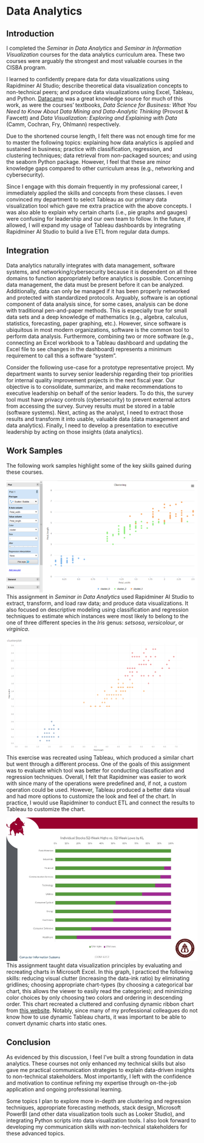 # Data Analytics
## Introduction
I completed the *Seminar in Data Analytics* and *Seminar in Information Visualization* courses for the data analytics curriculum area. These two courses were arguably the strongest and most valuable courses in the CISBA program. 

I learned to confidently prepare data for data visualizations using Rapidminer AI Studio; describe theoretical data visualization concepts to non-technical peers; and produce data visualizations using Excel, Tableau, and Python. [Datacamp](https://www.datacamp.com/) was a great knowledge source for much of this work, as were the courses’ textbooks, *Data Science for Business: What You Need to Know About Data Mining and Data-Analytic Thinking* (Provost & Fawcett) and *Data Visualization: Exploring and Explaining with Data* (Camm, Cochran, Fry, Ohlmann) respectively. 

Due to the shortened course length, I felt there was not enough time for me to master the following topics: explaining how data analytics is applied and sustained in business; practice with classification, regression, and clustering techniques; data retrieval from non-packaged sources; and using the seaborn Python package. However, I feel that these are minor knowledge gaps compared to other curriculum areas (e.g., networking and cybersecurity).

Since I engage with this domain frequently in my professional career, I immediately applied the skills and concepts from these classes. I even convinced my department to select Tableau as our primary data visualization tool which gave me extra practice with the above concepts. I was also able to explain why certain charts (i.e., pie graphs and gauges) were confusing for leadership and our own team to follow. In the future, if allowed, I will expand my usage of Tableau dashboards by integrating Rapidminer AI Studio to build a live ETL from regular data dumps.

## Integration
Data analytics naturally integrates with data management, software systems, and networking/cybersecurity because it is dependent on all three domains to function appropriately before analytics is possible. Concerning data management, the data must be present before it can be analyzed. Additionally, data can only be managed if it has been properly networked and protected with standardized protocols. Arguably, software is an optional component of data analysis since, for some cases, analysis can be done with traditional pen-and-paper methods. This is especially true for small data sets and a deep knowledge of mathematics (e.g., algebra, calculus, statistics, forecasting, paper graphing, etc.). However, since software is ubiquitous in most modern organizations, software is the common tool to perform data analysis. Furthermore, combining two or more software (e.g., connecting an Excel workbook to a Tableau dashboard and updating the Excel file to see changes in the dashboard) represents a minimum requirement to call this a software “system”.

Consider the following use-case for a prototype representative project. My department wants to survey senior leadership regarding their top priorities for internal quality improvement projects in the next fiscal year. Our objective is to consolidate, summarize, and make recommendations to executive leadership on behalf of the senior leaders. To do this, the survey tool must have privacy controls (cybersecurity) to prevent external actors from accessing the survey. Survey results must be stored in a table (software systems). Next, acting as the analyst, I need to extract those results and transform it into usable, valuable data (data management and data analytics). Finally, I need to develop a presentation to executive leadership by acting on those insights (data analytics).

## Work Samples
The following work samples highlight some of the key skills gained during these courses.

![Iris clustering in Rapidminer]( 1_rapidminer1-iriscluster.png)  
This assignment in *Seminar in Data Analytics* used Rapidminer AI Studio to extract, transform, and load raw data; and produce data visualizations. It also focused on descriptive modeling using classification and regression techniques to estimate which instances were most likely to belong to the one of three different species in the *Iris* genus: *setsosa*, *versicolour*, or *virginica*. 

![Iris clustering in Tableau]( 1_tableau1-iriscluster.png)  
This exercise was recreated using Tableau, which produced a similar chart but went through a different process. One of the goals of this assignment was to evaluate which tool was better for conducting classification and regression techniques. Overall, I felt that Rapidminer was easier to work with since many of the operations were predefined and, if not, a custom operation could be used. However, Tableau produced a better data visual and had more options to customize the look and feel of the chart. In practice, I would use Rapidminer to conduct ETL and connect the results to Tableau to customize the chart.

![52 week high-low bar chart in excel]( 2_ppt1-100barchart.jpg)  
This assignment taught data visualization principles by evaluating and recreating charts in Microsoft Excel. In this graph, I practiced the following skills: reducing visual clutter (increasing the data-ink ratio) by eliminating gridlines; choosing appropriate chart-types (by choosing a categorical bar chart, this allows the viewer to easily read the categories); and minimizing color choices by only choosing two colors and ordering in descending order. This chart recreated a cluttered and confusing dynamic ribbon chart from [this website]( https://public.flourish.studio/visualisation/21013722/?utm_source=trendswithnofriends.stocktwits.com&utm_medium=referral&utm_campaign=phibro-animal-health-pops-10). Notably, since many of my professional colleagues do not know how to use dynamic Tableau charts, it was important to be able to convert dynamic charts into static ones.

## Conclusion
As evidenced by this discussion, I feel I’ve built a strong foundation in data analytics. These courses not only enhanced my technical skills but also gave me practical communication strategies to explain data-driven insights to non-technical stakeholders. Most importantly, I left with the confidence and motivation to continue refining my expertise through on-the-job application and ongoing professional learning.

Some topics I plan to explore more in-depth are clustering and regression techniques, appropriate forecasting methods, stack design, Microsoft PowerBI (and other data visualization tools such as Looker Studio), and integrating Python scripts into data visualization tools. I also look forward to developing my communication skills with non-technical stakeholders for these advanced topics.
